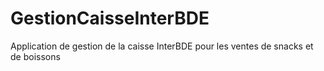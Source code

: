 # GestionCaisseInterBDE

Application de gestion de la caisse InterBDE pour les ventes de snacks et de boissons
